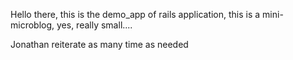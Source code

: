 Hello there, this is the demo_app of rails application, this is a mini-microblog, yes, really small....

Jonathan
reiterate as many time as needed
